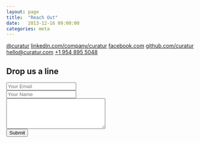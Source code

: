 ```yaml
---
layout: page
title:  "Reach Out"
date:   2013-12-16 09:00:00
categories: meta
---
```


<div class="contact-methods">
  <a href="https://twitter.com/intent/follow?original_referer=http%3A%2F%2Fcuratur.com%2F&region=follow_link&screen_name=curatur&tw_p=followbutton&variant=2.0"><i class="fa fa-twitter"></i> @curatur</a>
  <a href="https://www.linkedin.com/company/curatur/"><i class="fa fa-linkedin"></i> linkedin.com/company/curatur</a>
  <a href="https://www.facebook.com/pages/Curatur/300338723453259"><i class="fa fa-facebook"></i> facebook.com</a>
  <a href="https://github.com/curatur"><i class="fa fa-github"></i> github.com/curatur</a>
 <br />
  <a href="mailto:hello@curatur.com"><i class="fa fa-envelope"></i> hello@curatur.com</a>
  <a title="press to dial" href="tel:+19548955048"><i class="fa fa-phone"></i> +1 954 895 5048</a>
</div>

## Drop us a line

<form id="contact" accept-charset="UTF-8" action="https://formkeep.com/f/5d8631ff3021" method="POST">
  <input type="hidden" name="utf8" value="✓">
  <div class="field">
    <input type="email" name="email" placeholder="Your Email">
  </div>
  <div class="field">
    <input type="text" name="name" placeholder="Your Name">
  </div>
  <div class="field">
    <textarea rows="5" cols="30" name="message" placeholder="Your Message">
    </textarea>
  </div>
  <div class="actions">
    <button type="submit">Submit</button>
  </div>
</form>
